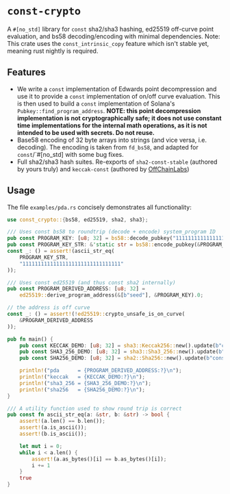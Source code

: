# `const-crypto`

A `#[no_std]` library for `const` sha2/sha3 hashing, ed25519 off-curve point evaluation, and bs58 decoding/encoding with minimal dependencies. Note: This crate uses the `const_intrinsic_copy` feature which isn't stable yet, meaning rust nightly is required.

## Features

- We write a `const` implementation of Edwards point decompression and use it to provide a `const` implementation of on/off curve evaluation. This is then used to build a `const` implementation of Solana's `Pubkey::find_program_address`.
    **NOTE: this point decompression implementation is not cryptographically safe; it does not use constant time implementations for the internal math operations, as it is not intended to be used with secrets. Do not reuse.**
- Base58 encoding of 32 byte arrays into strings (and vice versa, i.e. decoding). The encoding is taken from `fd_bs58`, and adapted for `const`/`#[no_std] with some bug fixes.
- Full sha2/sha3 hash suites. Re-exports of `sha2-const-stable` (authored by yours truly) and `keccak-const` (authored by [OffChainLabs](https://github.com/OffchainLabs/keccak-const))

## Usage

The file `examples/pda.rs` concisely demonstrates all functionality:

```rust
use const_crypto::{bs58, ed25519, sha2, sha3};

/// Uses const bs58 to roundtrip (decode + encode) system_program ID
pub const PROGRAM_KEY: [u8; 32] = bs58::decode_pubkey("11111111111111111111111111111111");
pub const PROGRAM_KEY_STR: &'static str = bs58::encode_pubkey(&PROGRAM_KEY).str();
const _: () = assert!(ascii_str_eq(
    PROGRAM_KEY_STR,
    "11111111111111111111111111111111"
));

/// Uses const ed25519 (and thus const sha2 internally)
pub const PROGRAM_DERIVED_ADDRESS: [u8; 32] =
    ed25519::derive_program_address(&[b"seed"], &PROGRAM_KEY).0;

// the address is off curve
const _: () = assert!(!ed25519::crypto_unsafe_is_on_curve(
    &PROGRAM_DERIVED_ADDRESS
));

pub fn main() {
    pub const KECCAK_DEMO: [u8; 32] = sha3::Keccak256::new().update(b"const-keccak").finalize();
    pub const SHA3_256_DEMO: [u8; 32] = sha3::Sha3_256::new().update(b"const-sha3").finalize();
    pub const SHA256_DEMO: [u8; 32] = sha2::Sha256::new().update(b"const-sha2").finalize();

    println!("pda      = {PROGRAM_DERIVED_ADDRESS:?}\n");
    println!("keccak   = {KECCAK_DEMO:?}\n");
    println!("sha3_256 = {SHA3_256_DEMO:?}\n");
    println!("sha256   = {SHA256_DEMO:?}\n");
}

/// A utility function used to show round trip is correct
pub const fn ascii_str_eq(a: &str, b: &str) -> bool {
    assert!(a.len() == b.len());
    assert!(a.is_ascii());
    assert!(b.is_ascii());

    let mut i = 0;
    while i < a.len() {
        assert!(a.as_bytes()[i] == b.as_bytes()[i]);
        i += 1
    }
    true
}
```
